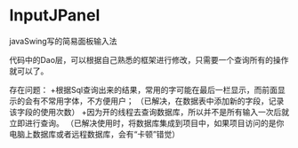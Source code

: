# InputJPanel
javaSwing写的简易面板输入法

代码中的Dao层，可以根据自己熟悉的框架进行修改，只需要一个查询所有的操作就可以了。


存在问题：
+根据Sql查询出来的结果，常用的字可能在最后一栏显示，而前面显示的会有不常用字体，不方便用户；
  （已解决，在数据表中添加新的字段，记录该字段的使用次数）
+因为开的线程去查询数据库，所以并不是所有输入一次后就立即进行查询。
  （已解决使用时，将数据库集成到项目中，如果项目访问的是你电脑上数据库或者远程数据库，会有“卡顿”错觉）
